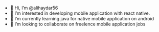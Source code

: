 - 👋 Hi, I’m @alihaydar56
- 👀 I’m interested in developing  mobile application with react native.
- 🌱 I’m currently learning java for native mobile application on android
- 💞️ I’m looking to collaborate on freelence mobile application jobs



